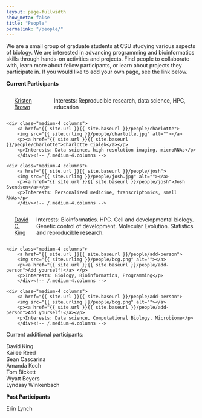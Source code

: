 ```yaml
---
layout: page-fullwidth
show_meta: false
title: "People"
permalink: "/people/"
---
```


We are a small group of graduate students at CSU studying various aspects of biology. 
We are interested in advancing programming and bioinformatics skills through hands-on activities and projects. 
Find people to collaborate with, learn more about fellow participants, or learn about projects
they participate in. If you would like to add your own page, see the link below.

<!--more-->

<b> Current Participants </b>

<div class="row t30">
    <div class="medium-4 columns">
        <a href="{{ site.url }}{{ site.baseurl }}/people/kristen">
        <img src="{{ site.urlimg }}/people/kristen.jpg" alt=""></a>
        <p><a href="{{ site.url }}{{ site.baseurl }}/people/kristen">Kristen Brown</a> </p>
        <p>Interests: Reproducible research, data science, HPC, education</p>
        </div><!-- /.medium-4.columns -->

    <div class="medium-4 columns">
        <a href="{{ site.url }}{{ site.baseurl }}/people/charlotte">
        <img src="{{ site.urlimg }}/people/charlotte.jpg" alt=""></a>
        <p><a href="{{ site.url }}{{ site.baseurl }}/people/charlotte">Charlotte Cialek</a></p>
        <p>Interests: Data science, high-resolution imaging, microRNAs</p>
        </div><!-- /.medium-4.columns -->

    <div class="medium-4 columns">
        <a href="{{ site.url }}{{ site.baseurl }}/people/josh">
        <img src="{{ site.urlimg }}/people/josh.jpg" alt=""></a>
        <p><a href="{{ site.url }}{{ site.baseurl }}/people/josh">Josh Svendsen</a></p>
        <p>Interests: Personalized medicine, transcriptomics, small RNAs</p>
        </div><!-- /.medium-4.columns -->
        
</div><!-- /.row -->

<div class="row t30">
    <div class="medium-4 columns">
        <a href="{{ site.url }}{{ site.baseurl }}/people/davidk">
        <img src="{{ site.urlimg }}/people/davidk.png" alt=""></a>
        <p><a href="{{ site.url }}{{ site.baseurl }}/people/davidk">David C. King</a></p>
        <p>Interests: Bioinformatics. HPC. Cell and developmental biology. Genetic control of development. Molecular Evolution. Statistics and reproducible research.</p>
        </div><!-- /.medium-4.columns -->
        
    <div class="medium-4 columns">
        <a href="{{ site.url }}{{ site.baseurl }}/people/add-person">
        <img src="{{ site.urlimg }}/people/bcg.png" alt=""></a>
        <p><a href="{{ site.url }}{{ site.baseurl }}/people/add-person">Add yourself!</a> </p>
        <p>Interests: Biology, Bioinformatics, Programming</p>
        </div><!-- /.medium-4.columns -->
        
    <div class="medium-4 columns">
        <a href="{{ site.url }}{{ site.baseurl }}/people/add-person">
        <img src="{{ site.urlimg }}/people/bcg.png" alt=""></a>
        <p><a href="{{ site.url }}{{ site.baseurl }}/people/add-person">Add yourself!</a></p>
        <p>Interests: Data science, Computational Biology, Microbiome</p>
        </div><!-- /.medium-4.columns -->

</div><!-- /.row -->

Current additional participants:<br>

David King<br>
Kailee Reed<br>
Sean Cascarina<br>
Amanda Koch<br>
Tom Bickett<br>
Wyatt Beyers<br>
Lyndsay Winkenbach<br>


<b> Past Participants </b>

Erin Lynch<br>

